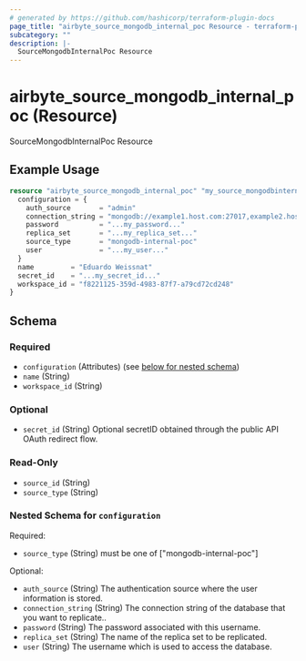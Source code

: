```yaml
---
# generated by https://github.com/hashicorp/terraform-plugin-docs
page_title: "airbyte_source_mongodb_internal_poc Resource - terraform-provider-airbyte"
subcategory: ""
description: |-
  SourceMongodbInternalPoc Resource
---
```


# airbyte_source_mongodb_internal_poc (Resource)

SourceMongodbInternalPoc Resource

## Example Usage

```terraform
resource "airbyte_source_mongodb_internal_poc" "my_source_mongodbinternalpoc" {
  configuration = {
    auth_source       = "admin"
    connection_string = "mongodb://example1.host.com:27017,example2.host.com:27017,example3.host.com:27017"
    password          = "...my_password..."
    replica_set       = "...my_replica_set..."
    source_type       = "mongodb-internal-poc"
    user              = "...my_user..."
  }
  name         = "Eduardo Weissnat"
  secret_id    = "...my_secret_id..."
  workspace_id = "f8221125-359d-4983-87f7-a79cd72cd248"
}
```

<!-- schema generated by tfplugindocs -->
## Schema

### Required

- `configuration` (Attributes) (see [below for nested schema](#nestedatt--configuration))
- `name` (String)
- `workspace_id` (String)

### Optional

- `secret_id` (String) Optional secretID obtained through the public API OAuth redirect flow.

### Read-Only

- `source_id` (String)
- `source_type` (String)

<a id="nestedatt--configuration"></a>
### Nested Schema for `configuration`

Required:

- `source_type` (String) must be one of ["mongodb-internal-poc"]

Optional:

- `auth_source` (String) The authentication source where the user information is stored.
- `connection_string` (String) The connection string of the database that you want to replicate..
- `password` (String) The password associated with this username.
- `replica_set` (String) The name of the replica set to be replicated.
- `user` (String) The username which is used to access the database.


